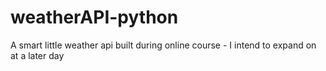 # weatherAPI-python
A smart little weather api built during online course - I intend to expand on at a later day
